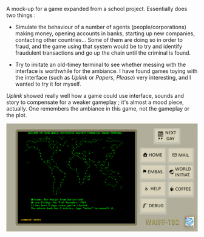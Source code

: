 A mock-up for a game expanded from a school project. Essentially does two things :

- Simulate the behaviour of a number of agents (people/corporations) making money, opening accounts in banks, starting up new companies, contacting other countries... Some of them are doing so in order to fraud, and the game using that system would be to try and identify fraudulent transactions and go up the chain until the criminal is found.

- Try to imitate an old-timey terminal to see whether messing with the interface is worthwhile for the ambiance. I have found games toying with the interface (such as *Uplink* or *Papers, Please*) very interesting, and I wanted to try it for myself.

*Uplink* showed really well how a game could use interface, sounds and story to compensate for a weaker gameplay ; it's almost a mood piece, actually. One remembers the ambiance in this game, not the gameplay or the plot.

![Screenshot](screenshot.png)
